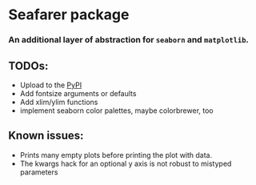 # Seafarer package
### An additional layer of abstraction for `seaborn` and `matplotlib`.


## TODOs:
* Upload to the [PyPI](https://packaging.python.org/tutorials/packaging-projects/) 
* Add fontsize arguments or defaults  
* Add xlim/ylim functions
* implement seaborn color palettes, maybe colorbrewer, too 
  
## Known issues:  
* Prints many empty plots before printing the plot with data.
* The kwargs hack for an optional y axis is not robust to mistyped parameters